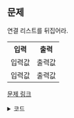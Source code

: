 ## 문제

연결 리스트를 뒤집어라.

 <table>
	<th>입력</th>
	<th>출력</th>
	<tr><!-- 첫번째 줄 시작 -->
	    <td>입력값</td>
	    <td>출력값</td>
	</tr><!-- 첫번째 줄 끝 -->
	<tr><!-- 두번째 줄 시작 -->
	    <td>입력값</td>
	    <td>출력값</td>
	</tr><!-- 두번째 줄 끝 -->
    </table>

<a href="https://leetcode.com/problems/reverse-linked-list/
" target="_blank">문제 링크</a>

<details>
<summary>코드</summary>
<div markdown="1">

```python
class ListNode:
    def __init__(self, val=0, next=None):
        self.val = val
        self.next = next


class Solution:
    def reverseListRecur(self, head: ListNode) -> ListNode:
        def reverse(node: ListNode, prev: ListNode = None):
            if not node:
                return prev
            next, node.next = node.next, prev
            print(prev.val)
            return reverse(next, node)

        return reverse(head)

    def reverseListList(self, head: ListNode) -> ListNode:
        node, prev = head, None

        while node:
            next, node.next = node.next, prev
            prev, node = node, next

        return prev
```

</div>
</details>